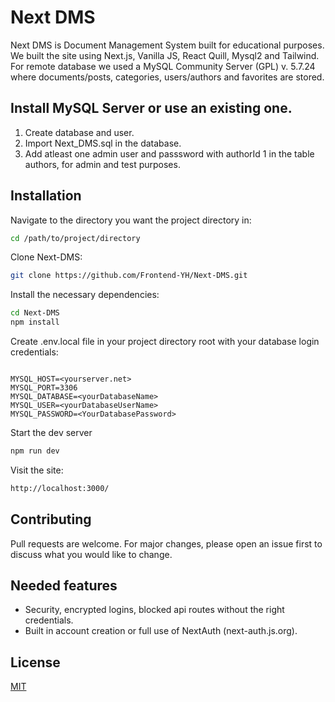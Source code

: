 # Next DMS

Next DMS is Document Management System built for educational purposes. We built the site using Next.js, Vanilla JS, React Quill, Mysql2 and Tailwind. For remote database we used a MySQL Community Server (GPL) v. 5.7.24 where documents/posts, categories, users/authors and favorites are stored.

## Install MySQL Server or use an existing one.

1. Create database and user.
2. Import Next_DMS.sql in the database.
3. Add atleast one admin user and passsword with authorId 1 in the table authors, for admin and test purposes.


## Installation

Navigate to the directory you want the project directory in:
```bash
cd /path/to/project/directory
```

Clone Next-DMS:
```bash
git clone https://github.com/Frontend-YH/Next-DMS.git
```
Install the necessary dependencies:
```bash
cd Next-DMS
npm install
```
Create .env.local file in your project directory root with your database login credentials:
```

MYSQL_HOST=<yourserver.net>
MYSQL_PORT=3306
MYSQL_DATABASE=<yourDatabaseName>
MYSQL_USER=<yourDatabaseUserName>
MYSQL_PASSWORD=<YourDatabasePassword>
```

Start the dev server
```bash
npm run dev
```

Visit the site:
```bash
http://localhost:3000/
```

## Contributing

Pull requests are welcome. For major changes, please open an issue first
to discuss what you would like to change.

## Needed features
- Security, encrypted logins, blocked api routes without the right credentials.
- Built in account creation or full use of NextAuth (next-auth.js.org).

## License

[MIT](https://choosealicense.com/licenses/mit/)